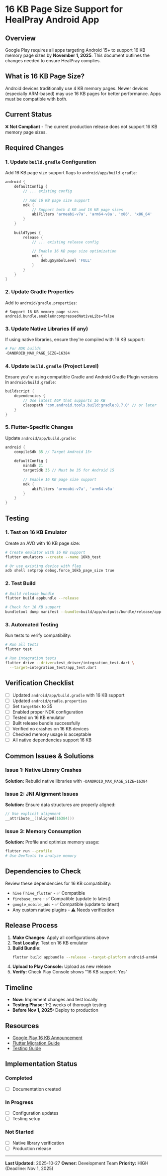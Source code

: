 # 16 KB Page Size Support for HealPray Android App

## Overview
Google Play requires all apps targeting Android 15+ to support 16 KB memory page sizes by **November 1, 2025**. This document outlines the changes needed to ensure HealPray complies.

## What is 16 KB Page Size?
Android devices traditionally use 4 KB memory pages. Newer devices (especially ARM-based) may use 16 KB pages for better performance. Apps must be compatible with both.

## Current Status
❌ **Not Compliant** - The current production release does not support 16 KB memory page sizes.

## Required Changes

### 1. Update `build.gradle` Configuration

Add 16 KB page size support flags to `android/app/build.gradle`:

```gradle
android {
    defaultConfig {
        // ... existing config
        
        // Add 16 KB page size support
        ndk {
            // Support both 4 KB and 16 KB page sizes
            abiFilters 'armeabi-v7a', 'arm64-v8a', 'x86', 'x86_64'
        }
    }
    
    buildTypes {
        release {
            // ... existing release config
            
            // Enable 16 KB page size optimization
            ndk {
                debugSymbolLevel 'FULL'
            }
        }
    }
}
```

### 2. Update Gradle Properties

Add to `android/gradle.properties`:

```properties
# Support 16 KB memory page sizes
android.bundle.enableUncompressedNativeLibs=false
```

### 3. Update Native Libraries (if any)

If using native libraries, ensure they're compiled with 16 KB support:

```bash
# For NDK builds
-DANDROID_MAX_PAGE_SIZE=16384
```

### 4. Update `build.gradle` (Project Level)

Ensure you're using compatible Gradle and Android Gradle Plugin versions in `android/build.gradle`:

```gradle
buildscript {
    dependencies {
        // Use latest AGP that supports 16 KB
        classpath 'com.android.tools.build:gradle:8.7.0' // or later
    }
}
```

### 5. Flutter-Specific Changes

Update `android/app/build.gradle`:

```gradle
android {
    compileSdk 35 // Target Android 15+
    
    defaultConfig {
        minSdk 21
        targetSdk 35 // Must be 35 for Android 15
        
        // Enable 16 KB page size support
        ndk {
            abiFilters 'armeabi-v7a', 'arm64-v8a'
        }
    }
}
```

## Testing

### 1. Test on 16 KB Emulator

Create an AVD with 16 KB page size:

```bash
# Create emulator with 16 KB support
flutter emulators --create --name 16kb_test

# Or use existing device with flag
adb shell setprop debug.force_16kb_page_size true
```

### 2. Test Build

```bash
# Build release bundle
flutter build appbundle --release

# Check for 16 KB support
bundletool dump manifest --bundle=build/app/outputs/bundle/release/app-release.aab
```

### 3. Automated Testing

Run tests to verify compatibility:

```bash
# Run all tests
flutter test

# Run integration tests
flutter drive --driver=test_driver/integration_test.dart \
  --target=integration_test/app_test.dart
```

## Verification Checklist

- [ ] Updated `android/app/build.gradle` with 16 KB support
- [ ] Updated `android/gradle.properties` 
- [ ] Set `targetSdk` to 35
- [ ] Enabled proper NDK configuration
- [ ] Tested on 16 KB emulator
- [ ] Built release bundle successfully
- [ ] Verified no crashes on 16 KB devices
- [ ] Checked memory usage is acceptable
- [ ] All native dependencies support 16 KB

## Common Issues & Solutions

### Issue 1: Native Library Crashes
**Solution:** Rebuild native libraries with `-DANDROID_MAX_PAGE_SIZE=16384`

### Issue 2: JNI Alignment Issues  
**Solution:** Ensure data structures are properly aligned:
```c
// Use explicit alignment
__attribute__((aligned(16384)))
```

### Issue 3: Memory Consumption
**Solution:** Profile and optimize memory usage:
```bash
flutter run --profile
# Use DevTools to analyze memory
```

## Dependencies to Check

Review these dependencies for 16 KB compatibility:
- `hive` / `hive_flutter` - ✅ Compatible
- `firebase_core` - ✅ Compatible (update to latest)
- `google_mobile_ads` - ✅ Compatible (update to latest)
- Any custom native plugins - ⚠️ Needs verification

## Release Process

1. **Make Changes:** Apply all configurations above
2. **Test Locally:** Test on 16 KB emulator
3. **Build Bundle:**
   ```bash
   flutter build appbundle --release --target-platform android-arm64
   ```
4. **Upload to Play Console:** Upload as new release
5. **Verify:** Check Play Console shows "16 KB support: Yes"

## Timeline

- **Now:** Implement changes and test locally
- **Testing Phase:** 1-2 weeks of thorough testing
- **Before Nov 1, 2025:** Deploy to production

## Resources

- [Google Play 16 KB Announcement](https://developer.android.com/guide/practices/page-sizes)
- [Flutter Migration Guide](https://docs.flutter.dev/deployment/android#reviewing-the-gradle-build-configuration)
- [Testing Guide](https://developer.android.com/about/versions/15/behavior-changes-15#16kb-page-sizes)

## Implementation Status

### Completed
- [ ] Documentation created

### In Progress  
- [ ] Configuration updates
- [ ] Testing setup

### Not Started
- [ ] Native library verification
- [ ] Production release

---

**Last Updated:** 2025-10-27
**Owner:** Development Team
**Priority:** HIGH (Deadline: Nov 1, 2025)
